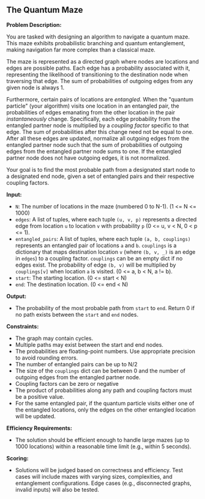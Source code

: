 ## The Quantum Maze

**Problem Description:**

You are tasked with designing an algorithm to navigate a quantum maze. This maze exhibits probabilistic branching and quantum entanglement, making navigation far more complex than a classical maze.

The maze is represented as a directed graph where nodes are locations and edges are possible paths. Each edge has a probability associated with it, representing the likelihood of transitioning to the destination node when traversing that edge. The sum of probabilities of outgoing edges from any given node is always 1.

Furthermore, certain pairs of locations are *entangled*. When the "quantum particle" (your algorithm) visits one location in an entangled pair, the probabilities of edges emanating from the other location in the pair *instantaneously* change. Specifically, each edge probability from the entangled partner node is multiplied by a *coupling factor* specific to that edge. The sum of probabilities after this change need not be equal to one. After all these edges are updated, normalize all outgoing edges from the entangled partner node such that the sum of probabilities of outgoing edges from the entangled partner node sums to one. If the entangled partner node does not have outgoing edges, it is not normalized.

Your goal is to find the most probable path from a designated start node to a designated end node, given a set of entangled pairs and their respective coupling factors.

**Input:**

*   `N`: The number of locations in the maze (numbered 0 to N-1). (1 <= N <= 1000)
*   `edges`: A list of tuples, where each tuple `(u, v, p)` represents a directed edge from location `u` to location `v` with probability `p` (0 <= u, v < N, 0 < p <= 1).
*   `entangled_pairs`: A list of tuples, where each tuple `(a, b, couplings)` represents an entangled pair of locations `a` and `b`. `couplings` is a dictionary that maps destination location `v` (where `(b, v, _)` is an edge in `edges`) to a coupling factor. `couplings` can be an empty dict if no edges exist. The probability of edge `(b, v)` will be multiplied by `couplings[v]` when location `a` is visited. (0 <= a, b < N, a != b).
*   `start`: The starting location. (0 <= start < N)
*   `end`: The destination location. (0 <= end < N)

**Output:**

*   The probability of the most probable path from `start` to `end`. Return 0 if no path exists between the `start` and `end` nodes.

**Constraints:**

*   The graph may contain cycles.
*   Multiple paths may exist between the start and end nodes.
*   The probabilities are floating-point numbers. Use appropriate precision to avoid rounding errors.
*   The number of entangled pairs can be up to N/2
*   The size of the `couplings` dict can be between 0 and the number of outgoing edges from the entangled partner node.
*   Coupling factors can be zero or negative
*   The product of probabilities along any path and coupling factors must be a positive value.
*   For the same entangled pair, if the quantum particle visits either one of the entangled locations, only the edges on the other entangled location will be updated.

**Efficiency Requirements:**

*   The solution should be efficient enough to handle large mazes (up to 1000 locations) within a reasonable time limit (e.g., within 5 seconds).

**Scoring:**

*   Solutions will be judged based on correctness and efficiency. Test cases will include mazes with varying sizes, complexities, and entanglement configurations. Edge cases (e.g., disconnected graphs, invalid inputs) will also be tested.
